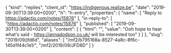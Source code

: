 {
  "kind": "replies",
  "client_id": "https://indigenous.realize.be",
  "date": "2019-09-30T13:39:00+0200",
  "h": "h-entry",
  "properties": {
    "name": [
      "Reply to https://adactio.com/notes/15876"
    ],
    "in-reply-to": [
      "https://adactio.com/notes/15876"
    ],
    "published": [
      "2019-09-30T13:39:00+0200"
    ],
    "content": [
      {
        "html": "",
        "value": "Ooh hope to hear what's said - https://annadodson.co.uk/ will be interested too"
      }
    ]
  },
  "slug": "2019/09/jfd6d",
  "aliases": [
    "/mf2/b795168a-8527-4a8c-8f6c-145d1f44c1e1/",
    "/mf2/2019/09/JFD6D"
  ]
}
